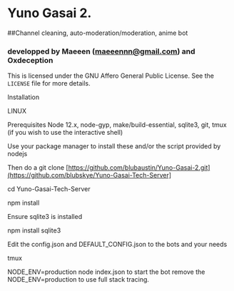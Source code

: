 # Yuno Gasai 2.
##Channel cleaning, auto-moderation/moderation, anime bot
### developped by Maeeen (maeeennn@gmail.com) and Oxdeception

This is licensed under the GNU Affero General Public License. See the `LICENSE` file for more details.

Installation 

LINUX

Prerequisites
Node 12.x, node-gyp, make/build-essential, sqlite3, git, tmux (if you wish to use the interactive shell)

Use your package manager to install these and/or the script provided by nodejs

Then do a git clone [https://github.com/blubaustin/Yuno-Gasai-2.git](https://github.com/blubskye/Yuno-Gasai-Tech-Server]

cd Yuno-Gasai-Tech-Server

npm install

Ensure sqlite3 is installed

npm install sqlite3


Edit the config.json and DEFAULT_CONFIG.json to the bots and your needs

tmux

NODE_ENV=production node index.json          to start the bot
remove the NODE_ENV=production to use full stack tracing.
